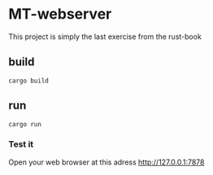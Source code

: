 # MT-webserver

This project is simply the last exercise from the rust-book

## build 
```shell
cargo build
```
## run 
```shell
cargo run
```
### Test it 
Open your web browser at this adress http://127.0.0.1:7878
